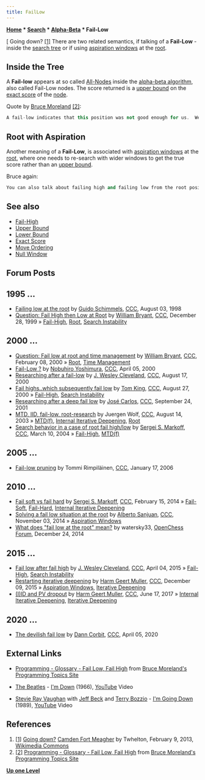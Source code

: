 ```yaml
---
title: FailLow
---
```

**[Home](Home "Home") * [Search](Search "Search") * [Alpha-Beta](Alpha-Beta "Alpha-Beta") * Fail-Low**

\[ Going down? <a id="cite-note-1" href="#cite-ref-1">[1]</a>
There are two related semantics, if talking of a **Fail-Low** - inside the [search tree](Search_Tree "Search Tree") or if using [aspiration windows](Aspiration_Windows "Aspiration Windows") at the [root](Root "Root").

## Inside the Tree

A **Fail-low** appears at so called [All-Nodes](Node_Types#ALL "Node Types") inside the [alpha-beta algorithm](Alpha-Beta "Alpha-Beta"), also called Fail-Low nodes. The score returned is a [upper bound](Upper_Bound "Upper Bound") on the [exact score](Exact_Score "Exact Score") of the [node](Node "Node").

Quote by [Bruce Moreland](Bruce_Moreland "Bruce Moreland") <a id="cite-note-2" href="#cite-ref-2">[2]</a>:

```C++
A fail-low indicates that this position was not good enough for us.  We will not reach this position, because we have some other means of reaching a position that is better.  We will not make the move that allowed the opponent to put us in this position. 

```

## Root with Aspiration

Another meaning of a **Fail-Low**, is associated with [aspiration windows](Aspiration_Windows "Aspiration Windows") at the [root](Root "Root"), where one needs to re-search with wider windows to get the true score rather than an [upper bound](Upper_Bound "Upper Bound").

Bruce again:

```C++
You can also talk about failing high and failing low from the root position, if you use an aspiration window. 

```

## See also

- [Fail-High](Fail-High "Fail-High")
- [Upper Bound](Upper_Bound "Upper Bound")
- [Lower Bound](Lower_Bound "Lower Bound")
- [Exact Score](Exact_Score "Exact Score")
- [Move Ordering](Move_Ordering "Move Ordering")
- [Null Window](Null_Window "Null Window")

## Forum Posts

## 1995 ...

- [Failing low at the root](https://www.stmintz.com/ccc/index.php?id=23672) by [Guido Schimmels](Guido_Schimmels "Guido Schimmels"), [CCC](CCC "CCC"), August 03, 1998
- [Question: Fail High then Low at Root](https://www.stmintz.com/ccc/index.php?id=84651) by [William Bryant](William_Bryant "William Bryant"), [CCC](CCC "CCC"), December 28, 1999 » [Fail-High](Fail-High "Fail-High"), [Root](Root "Root"), [Search Instability](Search_Instability "Search Instability")

## 2000 ...

- [Question: Fail low at root and time management](https://www.stmintz.com/ccc/index.php?id=95710) by [William Bryant](William_Bryant "William Bryant"), [CCC](CCC "CCC"), February 08, 2000 » [Root](Root "Root"), [Time Management](Time_Management "Time Management")
- [Fail-Low ?](https://www.stmintz.com/ccc/index.php?id=104748) by [Nobuhiro Yoshimura](index.php?title=Nobuhiro_Yoshimura&action=edit&redlink=1 "Nobuhiro Yoshimura (page does not exist)"), [CCC](CCC "CCC"), April 05, 2000
- [Researching after a fail-low](https://www.stmintz.com/ccc/index.php?id=124884) by [J. Wesley Cleveland](index.php?title=J._Wesley_Cleveland&action=edit&redlink=1 "J. Wesley Cleveland (page does not exist)"), [CCC](CCC "CCC"), August 17, 2000
- [Fail highs..which subsequently fail low](https://www.stmintz.com/ccc/index.php?id=126878) by [Tom King](Tom_King "Tom King"), [CCC](CCC "CCC"), August 27, 2000 » [Fail-High](Fail-High "Fail-High"), [Search Instability](Search_Instability "Search Instability")
- [Researching after a deep fail low](https://www.stmintz.com/ccc/index.php?id=190179) by [José Carlos](Jos%C3%A9_Carlos_Mart%C3%ADnez_Gal%C3%A1n "José Carlos Martínez Galán"), [CCC](CCC "CCC"), September 24, 2001
- [MTD, IID, fail-low, root-research](https://www.stmintz.com/ccc/index.php?id=311269) by Juergen Wolf, [CCC](CCC "CCC"), August 14, 2003 » [MTD(f)](</MTD(f)> "MTD(f)"), [Internal Iterative Deepening](Internal_Iterative_Deepening "Internal Iterative Deepening"), [Root](Root "Root")
- [Search behavior in a case of root fail high/low](https://www.stmintz.com/ccc/index.php?id=353798) by [Sergei S. Markoff](Sergei_Markoff "Sergei Markoff"), [CCC](CCC "CCC"), March 10, 2004 » [Fail-High](Fail-High "Fail-High"), [MTD(f)](</MTD(f)> "MTD(f)")

## 2005 ...

- [Fail-low pruning](https://www.stmintz.com/ccc/index.php?id=480380) by Tommi Rimpiläinen, [CCC](CCC "CCC"), January 17, 2006

## 2010 ...

- [Fail soft vs fail hard](http://www.talkchess.com/forum/viewtopic.php?t=51284) by [Sergei S. Markoff](Sergei_Markoff "Sergei Markoff"), [CCC](CCC "CCC"), February 15, 2014 » [Fail-Soft](Fail-Soft "Fail-Soft"), [Fail-Hard](Fail-Hard "Fail-Hard"), [Internal Iterative Deepening](Internal_Iterative_Deepening "Internal Iterative Deepening")
- [Solving a fail low situation at the root](http://www.talkchess.com/forum/viewtopic.php?t=54241) by [Alberto Sanjuan](Alberto_Sanjuan "Alberto Sanjuan"), [CCC](CCC "CCC"), November 03, 2014 » [Aspiration Windows](Aspiration_Windows "Aspiration Windows")
- [What does "fail low at the root" mean?](http://www.open-chess.org/viewtopic.php?f=5&t=2754) by watersky33, [OpenChess Forum](Computer_Chess_Forums "Computer Chess Forums"), December 24, 2014

## 2015 ...

- [Fail low after fail high](http://www.talkchess.com/forum/viewtopic.php?t=55889) by [J. Wesley Cleveland](index.php?title=J._Wesley_Cleveland&action=edit&redlink=1 "J. Wesley Cleveland (page does not exist)"), [CCC](CCC "CCC"), April 04, 2015 » [Fail-High](Fail-High "Fail-High"), [Search Instability](Search_Instability "Search Instability")
- [Restarting iterative deepening](http://www.talkchess.com/forum/viewtopic.php?t=58542) by [Harm Geert Muller](Harm_Geert_Muller "Harm Geert Muller"), [CCC](CCC "CCC"), December 09, 2015 » [Aspiration Windows](Aspiration_Windows "Aspiration Windows"), [Iterative Deepening](Iterative_Deepening "Iterative Deepening")
- [(I)ID and PV dropout](http://www.talkchess.com/forum/viewtopic.php?t=64321) by [Harm Geert Muller](Harm_Geert_Muller "Harm Geert Muller"), [CCC](CCC "CCC"), June 17, 2017 » [Internal Iterative Deepening](Internal_Iterative_Deepening "Internal Iterative Deepening"), [Iterative Deepening](Iterative_Deepening "Iterative Deepening")

## 2020 ...

- [The devilish fail low](http://www.talkchess.com/forum3/viewtopic.php?f=7&t=73566) by [Dann Corbit](Dann_Corbit "Dann Corbit"), [CCC](CCC "CCC"), April 05, 2020

## External Links

- [Programming - Glossary - Fail Low, Fail High](http://web.archive.org/web/20040512194831/brucemo.com/compchess/programming/glossary.htm#fail-high) from [Bruce Moreland's](Bruce_Moreland "Bruce Moreland") [Programming Topics Site](http://web.archive.org/web/20040403211728/brucemo.com/compchess/programming/index.htm)

- [The Beatles](Category:The_Beatles "Category:The Beatles") - [I'm Down](https://en.wikipedia.org/wiki/I%27m_Down) (1966), [YouTube](https://en.wikipedia.org/wiki/YouTube) Video

- [Stevie Ray Vaughan](Category:Stevie_Ray_Vaughan "Category:Stevie Ray Vaughan") with [Jeff Beck](Category:Jeff_Beck "Category:Jeff Beck") and [Terry Bozzio](Category:Terry_Bozzio "Category:Terry Bozzio") - [I'm Going Down](http://www.guitarworld.com/stevie-ray-vaughan-and-jeff-beck-perform-going-down-1989-video) (1989), [YouTube](https://en.wikipedia.org/wiki/YouTube) Video

## References

1. <a id="cite-ref-1" href="#cite-note-1">[1]</a> [Going down?](https://commons.wikimedia.org/wiki/File:Going_down_%3F.jpg) [Camden Fort Meagher](https://en.wikipedia.org/wiki/Camden_Fort_Meagher) by Twhelton, February 9, 2013, [Wikimedia Commons](https://en.wikipedia.org/wiki/Wikimedia_Commons)
1. <a id="cite-ref-2" href="#cite-note-2">[2]</a> [Programming - Glossary - Fail Low, Fail High](http://web.archive.org/web/20040512194831/brucemo.com/compchess/programming/glossary.htm#fail-high) from [Bruce Moreland's](Bruce_Moreland "Bruce Moreland") [Programming Topics Site](http://web.archive.org/web/20040403211728/brucemo.com/compchess/programming/index.htm)

**[Up one Level](Alpha-Beta "Alpha-Beta")**

